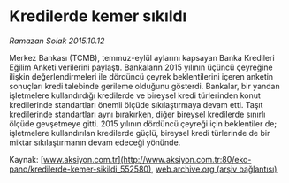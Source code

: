 # Kredilerde kemer sıkıldı

*Ramazan Solak 2015.10.12*

<div class="pNewsDetailMainContent ctx_content" itemprop="articleBody">
 <p>
  Merkez Bankası (TCMB), temmuz-eylül aylarını kapsayan Banka Kredileri Eğilim Anketi verilerini paylaştı. Bankaların 2015 yılının üçüncü çeyreğine ilişkin değerlendirmeleri ile dördüncü çeyrek beklentilerini içeren anketin sonuçları kredi talebinde gerileme olduğunu gösterdi. Bankalar, bir yandan işletmelere kullandırdığı kredilerde ve bireysel kredi türlerinden konut kredilerinde standartları önemli ölçüde sıkılaştırmaya devam etti. Taşıt kredilerinde standartları aynı bırakırken, diğer bireysel kredilerde sınırlı ölçüde gevşetmeye gitti. 2015 yılının dördüncü çeyreği için beklentiler de; işletmelere kullandırılan kredilerde güçlü, bireysel kredi türlerinde de bir miktar sıkılaştırmanın devam edeceği yönünde.
 </p>
</div>


Kaynak: [www.aksiyon.com.tr](http://www.aksiyon.com.tr:80/eko-pano/kredilerde-kemer-sikildi_552580), [web.archive.org (arşiv bağlantısı)](http://web.archive.org/web/20151019000020/http://www.aksiyon.com.tr:80/eko-pano/kredilerde-kemer-sikildi_552580)
